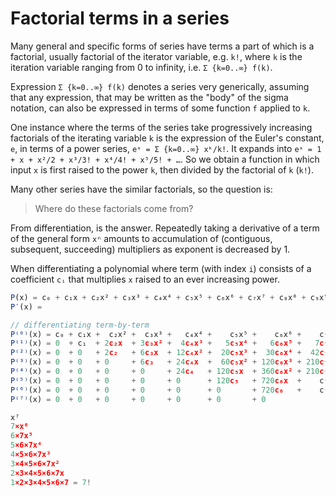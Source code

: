 # Factorial terms in a series

Many general and specific forms of series have terms a part of which is a factorial, usually factorial of the iterator variable, e.g. `k!`, where `k` is the iteration variable ranging from 0 to infinity, i.e. `Σ {k=0..∞} f(k)`. 

Expression `Σ {k=0..∞} f(k)` denotes a series very generically, assuming that any expression, that may be written as the "body" of the sigma notation, can also be expressed in terms of some function `f` applied to `k`.

One instance where the terms of the series take progressively increasing factorials of the iterating variable `k` is the expression of the Euler's constant, `e`, in terms of a power series, `eˣ = Σ {k=0..∞} xᵏ/k!`. It expands into `eˣ = 1 + x + x²/2 + x³/3! + x⁴/4! + x⁵/5! + …`. So we obtain a function in which input `x` is first raised to the power `k`, then divided by the factorial of `k` (`k!`).

Many other series have the similar factorials, so the question is: 
>Where do these factorials come from?

From differentiation, is the answer. Repeatedly taking a derivative of a term of the general form `xⁿ` amounts to accumulation of (contiguous, subsequent, succeeding) multipliers as exponent is decreased by 1.


When differentiating a polynomial where term (with index `i`) consists of a coefficient `cᵢ` that multiplies `x` raised to an ever increasing power.

```js
P(x) = c₀ + c₁x + c₂x² + c₃x³ + c₄x⁴ + c₅x⁵ + c₆x⁶ + c₇x⁷ + c₈x⁸ + c₉x⁹ … + cₙxⁿ
P′(x) = 

// differentiating term-by-term
P⁽⁰⁾(x) = c₀ + c₁x +  c₂x² +  c₃x³ +   c₄x⁴ +    c₅x⁵ +    c₆x⁶ +    c₇x⁷
P⁽¹⁾(x) = 0  + c₁  + 2c₂x  + 3c₃x² +  4c₄x³ +   5c₅x⁴ +   6c₆x⁵ +   7c₇x⁶
P⁽²⁾(x) = 0  + 0   + 2c₂   + 6c₃x  + 12c₄x² +  20c₅x³ +  30c₆x⁴ +  42c₇x⁵
P⁽³⁾(x) = 0  + 0   + 0     + 6c₃   + 24c₄x  +  60c₅x² + 120c₆x³ + 210c₇x⁴
P⁽⁴⁾(x) = 0  + 0   + 0     + 0     + 24c₄   + 120c₅x  + 360c₆x² + 210c₇x³
P⁽⁵⁾(x) = 0  + 0   + 0     + 0     + 0      + 120c₅   + 720c₆x  +    c₇x²
P⁽⁶⁾(x) = 0  + 0   + 0     + 0     + 0      + 0       + 720c₆   +    c₇x
P⁽⁷⁾(x) = 0  + 0   + 0     + 0     + 0      + 0       + 0

x⁷
7×x⁶
6×7x⁵
5×6×7x⁴
4×5×6×7x³
3×4×5×6×7x²
2×3×4×5×6×7x
1×2×3×4×5×6×7 = 7!
```
